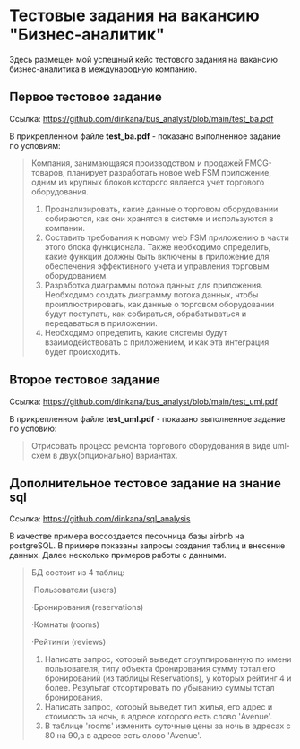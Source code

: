 # Тестовые задания на вакансию "Бизнес-аналитик"
Здесь размещен мой успешный кейс тестового задания на вакансию бизнес-аналитика в международную компанию.

## Первое тестовое задание

Ссылка: https://github.com/dinkana/bus_analyst/blob/main/test_ba.pdf

В прикрепленном файле **test_ba.pdf** - показано выполненное задание по условиям:

>Компания, занимающаяся производством и продажей FMCG-товаров, планирует разработать новое web FSM приложение, одним из крупных блоков которого является учет торгового оборудования.
>  1. Проанализировать, какие данные о торговом оборудовании собираются, как они хранятся в системе и используются в компании.
>  2. Составить требования к новому web FSM приложению в части этого блока функционала. Также необходимо определить, какие функции должны быть включены в приложение для обеспечения эффективного учета и управления торговым  оборудованием.
>  3. Разработка диаграммы потока данных для приложения. Необходимо создать диаграмму потока данных, чтобы проиллюстрировать, как данные о торговом оборудовании будут поступать, как собираться, обрабатываться и передаваться в приложении.
>  4. Необходимо определить, какие системы будут взаимодействовать с приложением, и как эта интеграция будет происходить.

## Второе тестовое задание

Ссылка: https://github.com/dinkana/bus_analyst/blob/main/test_uml.pdf

В прикрепленном файле **test_uml.pdf** - показано выполненное задание по условию:

>Отрисовать процесс ремонта торгового оборудования в виде uml-схем в двух(опционально) вариантах.

## Дополнительное тестовое задание на знание sql

Ссылка: https://github.com/dinkana/sql_analysis

В качестве примера воссоздается песочница базы airbnb на postgreSQL. В примере показаны запросы создания таблиц и внесение данных. Далее несколько примеров работы с данными.

>БД состоит из 4 таблиц:
>
>·Пользователи (users)
>
>·Бронирования (reservations)
>
>·Комнаты (rooms)
>
>·Рейтинги (reviews)
>
>  1. Написать запрос, который выведет сгруппированную по имени пользователя, типу объекта бронирования сумму тотал его бронирований (из таблицы Reservations), у которых рейтинг 4 и более. Результат отсортировать по убыванию суммы тотал бронирования.
>  2. Написать запрос, который выведет тип жилья, его адрес и стоимость за ночь, в адресе которого есть слово 'Avenue'.
>  3. В таблице 'rooms' изменить суточные цены за ночь в адресах c 80 на 90,а в адресе есть слово 'Avenue'.
